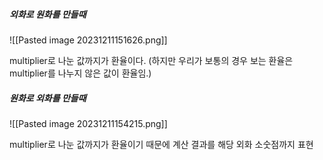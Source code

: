 
##### 외화로 원화를 만들때

![[Pasted image 20231211151626.png]]

multiplier로 나눈 값까지가 환율이다. (하지만 우리가 보통의 경우 보는 환율은 multiplier를 나누지 않은 값이 환율임.)


##### 원화로 외화를 만들때

![[Pasted image 20231211154215.png]]

multiplier로 나눈 값까지가 환율이기 때문에 계산 결과를 해당 외화 소숫점까지 표현
